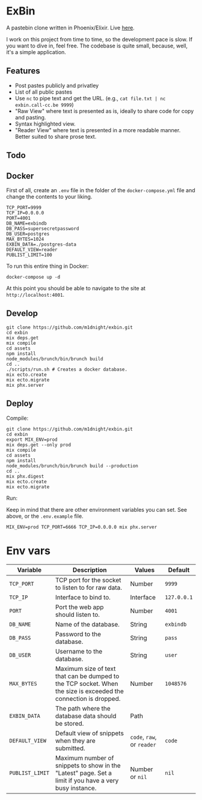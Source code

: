 # ExBin

A pastebin clone written in Phoenix/Elixir. Live [here](https://exbin.call-cc.be). 

I work on this project from time to time, so the development pace is slow. If you want to dive in, feel free. The codebase is quite small, because, well, it's a simple application.

## Features

 * Post pastes publicly and privatley 
 * List of all public pastes 
 * Use `nc` to pipe text and get the URL. 
   (e.g., `cat file.txt | nc exbin.call-cc.be 9999`)
 * "Raw View" where text is presented as is, ideally to share code for copy and pasting.
 * Syntax highlighted view.
 * "Reader View" where text is presented in a more readable manner. Better suited to share prose text.

## Todo

## Docker 

First of all, create an `.env` file in the folder of the `docker-compose.yml` file and change the contents to your liking.

```
TCP_PORT=9999
TCP_IP=0.0.0.0
PORT=4001
DB_NAME=exbindb
DB_PASS=supersecretpassword
DB_USER=postgres
MAX_BYTES=1024
EXBIN_DATA=./postgres-data 
DEFAULT_VIEW=reader
PUBLIST_LIMIT=100
```

To run this entire thing in Docker:

```
docker-compose up -d
```

At this point you should be able to navigate to the site at `http://localhost:4001`.


## Develop 

```
git clone https://github.com/m1dnight/exbin.git
cd exbin
mix deps.get
mix compile
cd assets 
npm install
node_modules/brunch/bin/brunch build
cd ..
./scripts/run.sh # Creates a docker database.
mix ecto.create 
mix ecto.migrate
mix phx.server
```

## Deploy

Compile:

```
git clone https://github.com/m1dnight/exbin.git
cd exbin
export MIX_ENV=prod
mix deps.get --only prod
mix compile
cd assets 
npm install
node_modules/brunch/bin/brunch build --production
cd ..
mix phx.digest 
mix ecto.create 
mix ecto.migrate
```

Run:

Keep in mind that there are other environment variables you can set. See above, or the `.env.example` file.
```
MIX_ENV=prod TCP_PORT=6666 TCP_IP=0.0.0.0 mix phx.server
```

# Env vars

| Variable        	| Description                                                                                                     	| Values                     	| Default     	|
|-----------------	|-----------------------------------------------------------------------------------------------------------------	|----------------------------	|-------------	|
| `TCP_PORT`      	| TCP port for the socket to listen to for raw data.                                                              	| Number                     	| `9999`      	|
| `TCP_IP`        	| Interface to bind to.                                                                                           	| Interface                  	| `127.0.0.1` 	|
| `PORT`          	| Port the web app should listen to.                                                                              	| Number                     	| `4001`      	|
| `DB_NAME`       	| Name of the database.                                                                                           	| String                     	| `exbindb`   	|
| `DB_PASS`       	| Password to the database.                                                                                       	| String                     	| `pass`      	|
| `DB_USER`       	| Username to the database.                                                                                       	| String                     	| `user`      	|
| `MAX_BYTES`     	| Maximum size of text that can be dumped to the TCP socket. When the size is exceeded the connection is dropped. 	| Number                     	| `1048576`   	|
| `EXBIN_DATA`    	| The path where the database data should be stored.                                                              	| Path                       	|             	|
| `DEFAULT_VIEW`  	| Default view of snippets when they are submitted.                                                               	| `code`, `raw`, or `reader` 	| `code`      	|
| `PUBLIST_LIMIT` 	| Maximum number of snippets to show in the "Latest" page. Set a limit if you have a very busy instance.          	| Number or `nil`            	| `nil`       	|